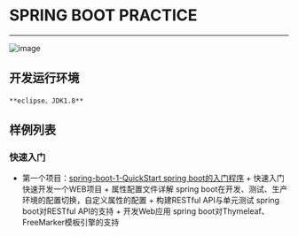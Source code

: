 # SPRING BOOT PRACTICE
-----
![image](https://github.com/timebusker/spring-boot/raw/master/static/spring-boot.png?raw=true)
## 开发运行环境
    **eclipse、JDK1.8**

## 样例列表
### 快速入门	
- 第一个项目：[spring-boot-1-QuickStart spring boot的入门程序](http://blog.didispace.com/springbootexception/)
			+ 快速入门                    快速开发一个WEB项目
			+ 属性配置文件详解            spring boot在开发、测试、生产环境的配置切换，自定义属性的配置
			+ 构建RESTful API与单元测试   spring boot对RESTful API的支持
			+ 开发Web应用                 spring boot对Thymeleaf、FreeMarker模板引擎的支持